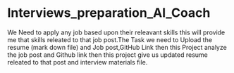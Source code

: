 # Interviews_preparation_AI_Coach
We Need to apply any job based upon their releavant skills this will provide me that skills releated to that job post.The Task we need to Upload the resume (mark down file) and Job post,GitHub Link then this Project analyze the job post and Github link then  this project give us updated resume releated to that post  and interview materials file. 
